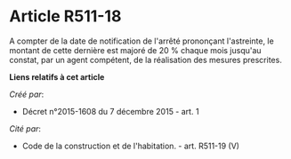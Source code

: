 # Article R511-18

A compter de la date de notification de l'arrêté prononçant l'astreinte, le montant de cette dernière est majoré de 20 %
chaque mois jusqu'au constat, par un agent compétent, de la réalisation des mesures prescrites.

**Liens relatifs à cet article**

_Créé par_:

  - Décret n°2015-1608 du 7 décembre 2015 - art. 1

_Cité par_:

  - Code de la construction et de l'habitation. - art. R511-19 (V)
